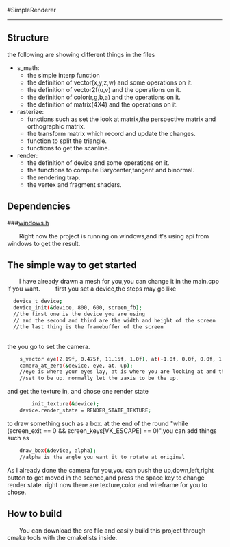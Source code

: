 #SimpleRenderer
***
## Structure
the following are showing different things in the files
- s_math:
    - the simple interp function
    - the definition of vector(x,y,z,w) and some operations on it.
    - the definition of vector2f(u,v) and the operations on it.
    - the definition of color(r,g,b,a) and the operations on it.
    - the definition of matrix(4X4) and the operations on it.
- rasterize:
    - functions such as set the look at matrix,the perspective matrix and orthographic matrix.
    - the transform matrix which record and update the changes.
    - function to split the triangle.
    - functions to get the scanline.
- render:
    - the definition of device and some operations on it.   
    - the functions to compute Barycenter,tangent and binormal.
    - the rendering trap.
    - the vertex and fragment shaders.



## Dependencies

###[windows.h](https://en.wikipedia.org/wiki/Windows.h)

&emsp;&emsp;Right now the project is running on windows,and it's using api from windows to get the result.

## The simple way to get started
&emsp;&emsp;I have already drawn a mesh for you,you can change it in the main.cpp if you want.
&emsp;&emsp;
   first you set a device,the steps may go like
```bash
  device_t device;
  device_init(&device, 800, 600, screen_fb);
  //the first one is the device you are using 
  // and the second and third are the width and height of the screen
  //the last thing is the framebuffer of the screen
  
```
   the you go to set the camera.
```bash
    s_vector eye(2.19f, 0.475f, 11.15f, 1.0f), at(-1.0f, 0.0f, 0.0f, 1.0f), up(0.0f, 0.0f, 1.0f, 1.0f);
	camera_at_zero(&device, eye, at, up);
    //eye is where your eyes lay, at is where you are looking at and the up is just a vector which is 
    //set to be up. normally let the zaxis to be the up.

```
and get the texture in, and chose one render state
```bash
    	init_texture(&device);
	device.render_state = RENDER_STATE_TEXTURE;
```
to draw something such as a box.
at the end of the round "while (screen_exit == 0 && screen_keys[VK_ESCAPE] == 0)",you can add things such as
```bash
    draw_box(&device, alpha);
    //alpha is the angle you want it to rotate at original
```
As I already done the camera for you,you can push the up,down,left,right button to get moved in the scence,and press the space key to change render state. right now there are texture,color and wireframe for you to chose.
## How to build

&emsp;&emsp;You can download the src file and easily build this project through cmake tools with the cmakelists inside.